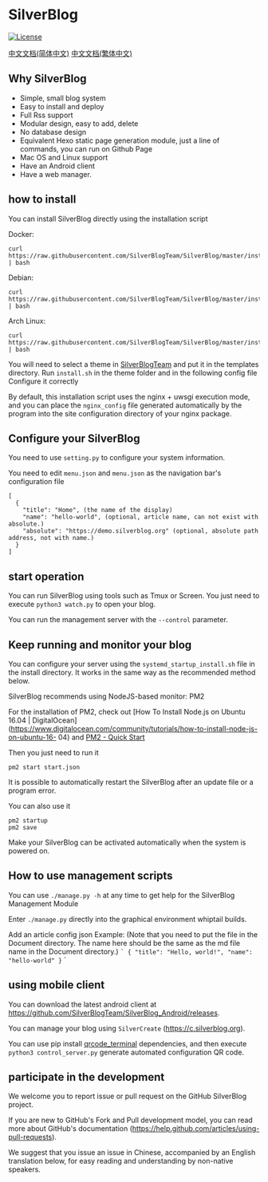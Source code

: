# SilverBlog

[![License](https://img.shields.io/badge/License-BSD%203--Clause-blue.svg)](https://github.com/qwe7002/SilverBlog/blob/master/LICENSE)

[中文文档(简体中文)](https://github.com/SilverBlogTeam/SilverBlog/blob/master/readme/README-zh-CN.md)
[中文文档(繁体中文)](https://github.com/SilverBlogTeam/SilverBlog/blob/master/readme/README-zh-TW.md)

## Why SilverBlog

* Simple, small blog system
* Easy to install and deploy
* Full Rss support
* Modular design, easy to add, delete
* No database design
* Equivalent Hexo static page generation module, just a line of commands, you can run on Github Page
* Mac OS and Linux support
* Have an Android client
* Have a web manager.

## how to install

You can install SilverBlog directly using the installation script

Docker:

```
curl https://raw.githubusercontent.com/SilverBlogTeam/SilverBlog/master/install/docker_install.sh | bash
```

Debian:

```
curl https://raw.githubusercontent.com/SilverBlogTeam/SilverBlog/master/install/debian_install.sh | bash
```

Arch Linux:

```
curl https://raw.githubusercontent.com/SilverBlogTeam/SilverBlog/master/install/archlinux_install.sh | bash
```

You will need to select a theme in [SilverBlogTeam](https://github.com/SilverBlogTeam) and put it in the templates directory. Run `install.sh` in the theme folder and in the following config file Configure it correctly

By default, this installation script uses the nginx + uwsgi execution mode, and you can place the `nginx_config` file generated automatically by the program into the site configuration directory of your nginx package.

## Configure your SilverBlog

You need to use `setting.py` to configure your system information.

You need to edit `menu.json` and `menu.json` as the navigation bar's configuration file

```
[
  {
    "title": "Home", (the name of the display)
    "name": "hello-world", (optional, article name, can not exist with absolute.)
    "absolute": "https://demo.silverblog.org" (optional, absolute path address, not with name.)
  }
]
```

## start operation

You can run SilverBlog using tools such as Tmux or Screen. You just need to execute `python3 watch.py` to open your blog.

You can run the management server with the `--control` parameter.

## Keep running and monitor your blog

You can configure your server using the `systemd_startup_install.sh` file in the install directory. It works in the same way as the recommended method below.

SilverBlog recommends using NodeJS-based monitor: PM2

For the installation of PM2, check out [How To Install Node.js on Ubuntu 16.04 | DigitalOcean](https://www.digitalocean.com/community/tutorials/how-to-install-node-js-on-ubuntu-16- 04) and [PM2 - Quick Start](http://pm2.keymetrics.io/docs/usage/quick-start/)

Then you just need to run it

```
pm2 start start.json
```

It is possible to automatically restart the SilverBlog after an update file or a program error.

You can also use it

```
pm2 startup
pm2 save
```

Make your SilverBlog can be activated automatically when the system is powered on.

## How to use management scripts

You can use `./manage.py -h` at any time to get help for the SilverBlog Management Module

Enter `./manage.py` directly into the graphical environment whiptail builds.

Add an article config json Example: (Note that you need to put the file in the Document directory. The name here should be the same as the md file name in the Document directory.)
`` `
{
"title": "Hello, world!",
"name": "hello-world"
}
`` `

## using mobile client

You can download the latest android client at https://github.com/SilverBlogTeam/SilverBlog_Android/releases.

You can manage your blog using `SilverCreate` (https://c.silverblog.org).

You can use pip install [qrcode_terminal](https://github.com/alishtory/qrcode-terminal) dependencies, and then execute `python3 control_server.py` generate automated configuration QR code.

## participate in the development

We welcome you to report issue or pull request on the GitHub SilverBlog project.

If you are new to GitHub's Fork and Pull development model, you can read more about GitHub's documentation (https://help.github.com/articles/using-pull-requests).

We suggest that you issue an issue in Chinese, accompanied by an English translation below, for easy reading and understanding by non-native speakers.
